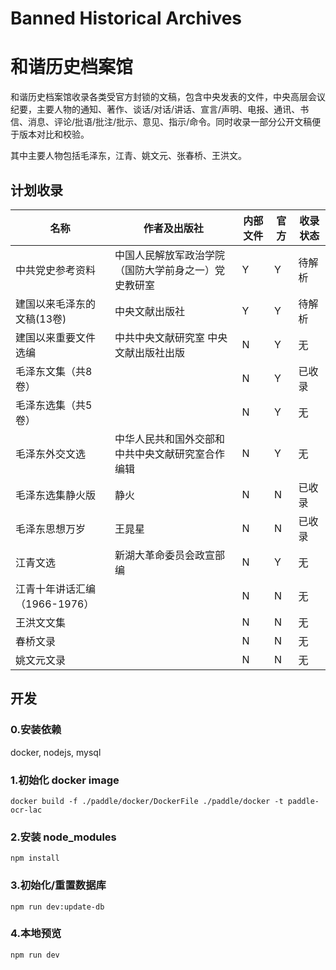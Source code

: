 # Banned Historical Archives
# 和谐历史档案馆

和谐历史档案馆收录各类受官方封锁的文稿，包含中央发表的文件，中央高层会议纪要，主要人物的通知、著作、谈话/对话/讲话、宣言/声明、电报、通讯、书信、消息、评论/批语/批注/批示、意见、指示/命令。同时收录一部分公开文稿便于版本对比和校验。

其中主要人物包括毛泽东，江青、姚文元、张春桥、王洪文。

## 计划收录

|名称|作者及出版社|内部文件|官方|收录状态|
|---|---|---|---|---
中共党史参考资料| 中国人民解放军政治学院（国防大学前身之一）党史教研室|Y|Y|待解析
建国以来毛泽东的文稿(13卷)|中央文献出版社|Y|Y|待解析
建国以来重要文件选编|中共中央文献研究室 中央文献出版社出版|N|Y|无
毛泽东文集（共8卷）||N|Y|已收录
毛泽东选集（共5卷）||N|Y|无
毛泽东外交文选|中华人民共和国外交部和中共中央文献研究室合作编辑|N|Y|无
毛泽东选集静火版|静火|N|N|已收录
毛泽东思想万岁|王晁星|N|N|已收录
江青文选|新湖大革命委员会政宣部编|N|Y|无
江青十年讲话汇编（1966-1976）||N|N|无
王洪文文集||N|N|无
春桥文录||N|N|无
姚文元文录||N|N|无

## 开发
### 0.安装依赖
docker, nodejs, mysql
### 1.初始化 docker image
```
docker build -f ./paddle/docker/DockerFile ./paddle/docker -t paddle-ocr-lac
```
### 2.安装 node_modules
```
npm install
```
### 3.初始化/重置数据库
```
npm run dev:update-db
```
### 4.本地预览
```
npm run dev
```